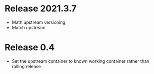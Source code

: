 # Release 2021.3.7
- Math upstream versioning
- Match upstream
# Release 0.4
- Set the upstream container to known working container rather than rolling release

